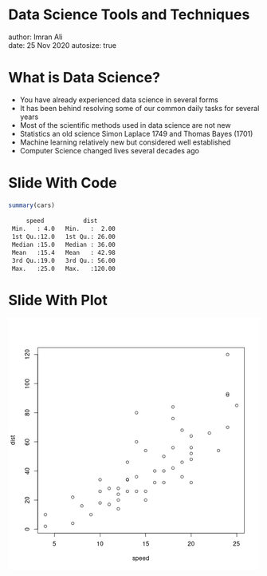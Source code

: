Data Science Tools and Techniques
========================================================
author: Imran Ali  
date: 25 Nov 2020 
autosize: true

What is Data Science?
========================================================
 - You have already experienced data science in several forms
 - It has been behind resolving some of our common daily tasks for several years
 - Most of the scientific methods used in data science are not new
 - Statistics an old science Simon Laplace 1749 and Thomas Bayes (1701)
 - Machine learning relatively new but considered well established
 - Computer Science changed lives several decades ago

Slide With Code
========================================================


```r
summary(cars)
```

```
     speed           dist       
 Min.   : 4.0   Min.   :  2.00  
 1st Qu.:12.0   1st Qu.: 26.00  
 Median :15.0   Median : 36.00  
 Mean   :15.4   Mean   : 42.98  
 3rd Qu.:19.0   3rd Qu.: 56.00  
 Max.   :25.0   Max.   :120.00  
```

Slide With Plot
========================================================

![plot of chunk unnamed-chunk-2](DSintro-figure/unnamed-chunk-2-1.png)
